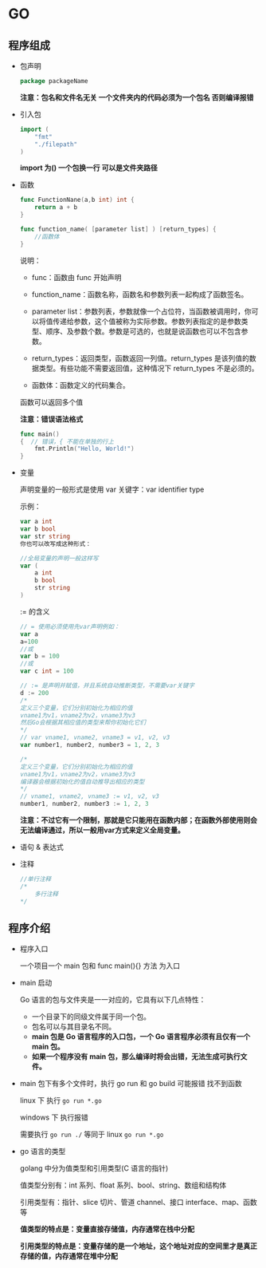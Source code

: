 # GO

## 程序组成

- 包声明

  ```go
  package packageName
  ```

  **注意：包名和文件名无关 一个文件夹内的代码必须为一个包名 否则编译报错**

- 引入包

  ```go
  import (
      "fmt"
      "./filepath"
  )
  ```

  **import 为() 一个包换一行 可以是文件夹路径**

- 函数

  ```go
  func FunctionNane(a,b int) int {
      return a + b
  }

  func function_name( [parameter list] ) [return_types] {
      //函数体
  }
  ```

  说明：

  - func：函数由 func 开始声明

  - function_name：函数名称，函数名和参数列表一起构成了函数签名。
  - parameter list：参数列表，参数就像一个占位符，当函数被调用时，你可以将值传递给参数，这个值被称为实际参数。参数列表指定的是参数类型、顺序、及参数个数。参数是可选的，也就是说函数也可以不包含参数。
  - return_types：返回类型，函数返回一列值。return_types 是该列值的数据类型。有些功能不需要返回值，这种情况下 return_types 不是必须的。
  - 函数体：函数定义的代码集合。

  函数可以返回多个值


    **注意：错误语法格式**
    ```go
    func main()
    {  // 错误，{ 不能在单独的行上
        fmt.Println("Hello, World!")
    }
    ```

- 变量


    声明变量的一般形式是使用 var 关键字：var identifier type

    示例：
    ```go
    var a int
    var b bool
    var str string
    你也可以改写成这种形式：

    //全局变量的声明一般这样写
    var (
        a int
        b bool
        str string
    )
    ```

    := 的含义

    ```go
    // = 使用必须使用先var声明例如：
    var a
    a=100
    //或
    var b = 100
    //或
    var c int = 100

    // := 是声明并赋值，并且系统自动推断类型，不需要var关键字
    d := 200
    /*
    定义三个变量，它们分别初始化为相应的值
    vname1为v1，vname2为v2，vname3为v3
    然后Go会根据其相应值的类型来帮你初始化它们
    */
    // var vname1, vname2, vname3 = v1, v2, v3
    var number1, number2, number3 = 1, 2, 3

    /*
    定义三个变量，它们分别初始化为相应的值
    vname1为v1，vname2为v2，vname3为v3
    编译器会根据初始化的值自动推导出相应的类型
    */
    // vname1, vname2, vname3 := v1, v2, v3
    number1, number2, number3 := 1, 2, 3
    ```

    **注意：不过它有一个限制，那就是它只能用在函数内部；在函数外部使用则会无法编译通过，所以一般用var方式来定义全局变量。**

- 语句 & 表达式

- 注释

  ```go
  //单行注释
  /*
      多行注释
  */
  ```

## 程序介绍

- 程序入口

  一个项目一个 main 包和 func main(){} 方法 为入口

- main 启动

  Go 语言的包与文件夹是一一对应的，它具有以下几点特性：

  - 一个目录下的同级文件属于同一个包。
  - 包名可以与其目录名不同。
  - **main 包是 Go 语言程序的入口包，一个 Go 语言程序必须有且仅有一个 main 包。**
  - **如果一个程序没有 main 包，那么编译时将会出错，无法生成可执行文件。**

- main 包下有多个文件时，执行 go run 和 go build 可能报错 找不到函数

  linux 下 执行 `go run *.go`

  windows 下 执行报错

  需要执行 `go run ./` 等同于 linux `go run *.go`

- go 语言的类型

  golang 中分为值类型和引用类型(C 语言的指针)

  值类型分别有：int 系列、float 系列、bool、string、数组和结构体

  引用类型有：指针、slice 切片、管道 channel、接口 interface、map、函数等

  **值类型的特点是：变量直接存储值，内存通常在栈中分配**

  **引用类型的特点是：变量存储的是一个地址，这个地址对应的空间里才是真正存储的值，内存通常在堆中分配**

